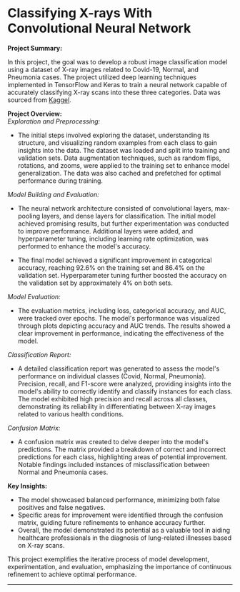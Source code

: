 # Classifying X-rays With Convolutional Neural Network

**Project Summary:**

In this project, the goal was to develop a robust image classification model using a dataset of X-ray images related to Covid-19, Normal, and Pneumonia cases. The project utilized deep learning techniques implemented in TensorFlow and Keras to train a neural network capable of accurately classifying X-ray scans into these three categories. Data was sourced from [Kaggel](https://www.kaggle.com/datasets/pranavraikokte/covid19-image-dataset).

**Project Overview:**  
*Exploration and Preprocessing:*

- The initial steps involved exploring the dataset, understanding its structure, and visualizing random examples from each class to gain insights into the data. The dataset was loaded and split into training and validation sets. Data augmentation techniques, such as random flips, rotations, and zooms, were applied to the training set to enhance model generalization. The data was also cached and prefetched for optimal performance during training.

*Model Building and Evaluation:*

- The neural network architecture consisted of convolutional layers, max-pooling layers, and dense layers for classification. The initial model achieved promising results, but further experimentation was conducted to improve performance. Additional layers were added, and hyperparameter tuning, including learning rate optimization, was performed to enhance the model's accuracy.

- The final model achieved a significant improvement in categorical accuracy, reaching 92.6% on the training set and 86.4% on the validation set. Hyperparameter tuning further boosted the accuracy on the validation set by approximately 4% on both sets.

*Model Evaluation:*

- The evaluation metrics, including loss, categorical accuracy, and AUC, were tracked over epochs. The model's performance was visualized through plots depicting accuracy and AUC trends. The results showed a clear improvement in performance, indicating the effectiveness of the model.

*Classification Report:*

- A detailed classification report was generated to assess the model's performance on individual classes (Covid, Normal, Pneumonia). Precision, recall, and F1-score were analyzed, providing insights into the model's ability to correctly identify and classify instances for each class. The model exhibited high precision and recall across all classes, demonstrating its reliability in differentiating between X-ray images related to various health conditions.

*Confusion Matrix:*

- A confusion matrix was created to delve deeper into the model's predictions. The matrix provided a breakdown of correct and incorrect predictions for each class, highlighting areas of potential improvement. Notable findings included instances of misclassification between Normal and Pneumonia cases.

**Key Insights:**

- The model showcased balanced performance, minimizing both false positives and false negatives.
- Specific areas for improvement were identified through the confusion matrix, guiding future refinements to enhance accuracy further.
- Overall, the model demonstrated its potential as a valuable tool in aiding healthcare professionals in the diagnosis of lung-related illnesses based on X-ray scans.

This project exemplifies the iterative process of model development, experimentation, and evaluation, emphasizing the importance of continuous refinement to achieve optimal performance.

----